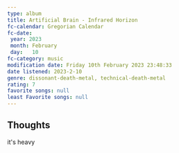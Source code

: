 ```yaml
---
type: album 
title: Artificial Brain - Infrared Horizon
fc-calendar: Gregorian Calendar
fc-date: 
 year: 2023
 month: February
 day:   10
fc-category: music
modification date: Friday 10th February 2023 23:48:33
date listened: 2023-2-10 
genre: dissonant-death-metal, technical-death-metal
rating: 7
favorite songs: null
least Favorite songs: null
---
```

## Thoughts

it's heavy